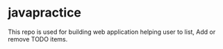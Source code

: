 # javapractice
This repo is used for building web application helping user to list, Add or remove TODO items. 
